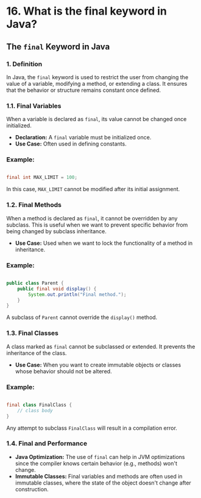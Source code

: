 # 16. What is the final keyword in Java?


## The `final` Keyword in Java

### 1. Definition
In Java, the `final` keyword is used to restrict the user from changing the value of a variable, modifying a method, or extending a class. It ensures that the behavior or structure remains constant once defined.



### 1.1. Final Variables
When a variable is declared as `final`, its value cannot be changed once initialized.

- **Declaration:** A `final` variable must be initialized once.
- **Use Case:** Often used in defining constants.
### Example:
```java

final int MAX_LIMIT = 100;
```
In this case, `MAX_LIMIT` cannot be modified after its initial assignment.

### 1.2. Final Methods
When a method is declared as `final`, it cannot be overridden by any subclass. This is useful when we want to prevent specific behavior from being changed by subclass inheritance.

- **Use Case:** Used when we want to lock the functionality of a method in inheritance.
### Example:
```java

public class Parent {
    public final void display() {
        System.out.println("Final method.");
    }
}
```
A subclass of `Parent` cannot override the `display()` method.

### 1.3. Final Classes
A class marked as `final` cannot be subclassed or extended. It prevents the inheritance of the class.

- **Use Case:** When you want to create immutable objects or classes whose behavior should not be altered.

### Example:
```java

final class FinalClass {
    // class body
}
```
Any attempt to subclass `FinalClass` will result in a compilation error.

### 1.4. Final and Performance
- **Java Optimization:** The use of `final` can help in JVM optimizations since the compiler knows certain behavior (e.g., methods) won't change.
- **Immutable Classes:** Final variables and methods are often used in immutable classes, where the state of the object doesn't change after construction.
